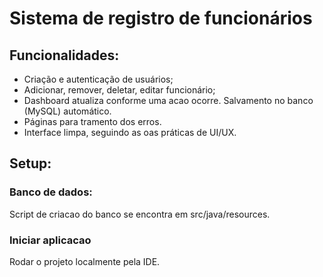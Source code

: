 # Sistema de registro de funcionários

## Funcionalidades:

- Criação e autenticação de usuários;
- Adicionar, remover, deletar, editar funcionário;
- Dashboard atualiza conforme uma acao ocorre. Salvamento no banco (MySQL) automático.
- Páginas para tramento dos erros.
- Interface limpa, seguindo as oas práticas de UI/UX.

## Setup:

### Banco de dados:

Script de criacao do banco se encontra em src/java/resources.

### Iniciar aplicacao

Rodar o projeto localmente pela IDE.